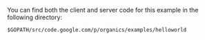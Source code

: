 You can find both the client and server code for this example in the following directory:

`$GOPATH/src/code.google.com/p/organics/examples/helloworld`